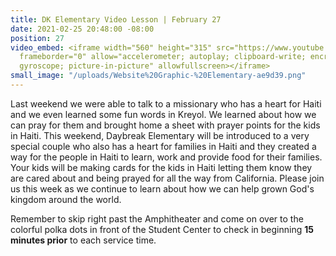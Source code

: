 ```yaml
---
title: DK Elementary Video Lesson | February 27
date: 2021-02-25 20:48:00 -08:00
position: 27
video_embed: <iframe width="560" height="315" src="https://www.youtube.com/embed/XaOWODrBH_o"
  frameborder="0" allow="accelerometer; autoplay; clipboard-write; encrypted-media;
  gyroscope; picture-in-picture" allowfullscreen></iframe>
small_image: "/uploads/Website%20Graphic-%20Elementary-ae9d39.png"
---
```


Last weekend we were able to talk to a missionary who has a heart for Haiti and we even learned some fun words in Kreyol. We learned about how we can pray for them and brought home a sheet with prayer points for the kids in Haiti. This weekend, Daybreak Elementary will be introduced to a very special couple who also has a heart for families in Haiti and they created a way for the people in Haiti to learn, work and provide food for their families. Your kids will be making cards for the kids in Haiti letting them know they are cared about and being prayed for all the way from California. Please join us this week as we continue to learn about how we can help grown God's kingdom around the world. 

Remember to skip right past the Amphitheater and come on over to the colorful polka dots in front of the Student Center to check in beginning **15 minutes prior** to each service time.